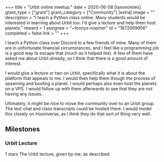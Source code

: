 +++
title = "Urbit online meetup."
date = 2020-06-08
[taxonomies]
grant_type = ["grant"]
grant_category = ["Community"]
[extra]
image = ""
description = "I teach a Python class online. Many students would be interested in learning about Urbit too. I'd give a lecture and help them host planets."
reward = 1
assignee = "~fonnyx-nopmer"
id = "1672069956"
completed = false
link = ""
+++

I teach a Python class over Discord to a few friends of mine. Many of them are in unfortunate financial circumstances, and I feel like a programming job is a good way to escape that (much as it helped me). A few of them have asked me about Urbit already, so I think that there is a good amount of interest.

I would give a lecture or two on Urbit, specifically what it is about the platform that appeals to me. I would then help them though the process of spawning and booting a planet. I would perhaps also even host the planets on a VPS. I would follow up with them afterwards to see that they are not having any issues.

Ultimately, it might be nice to move the community over to an Urbit group. The text chat and class transcripts could be hosted there. I would model this closely on Hooniverse, as I think they do that sort of thing very well.

## Milestones


### Urbit Lecture
1 stars
The Urbit lecture, given by me, as described.

    